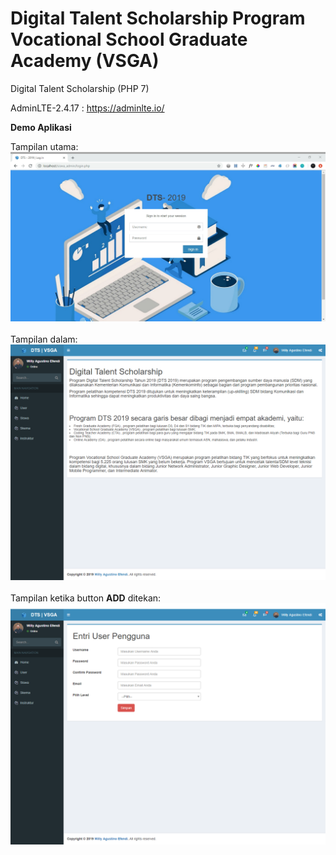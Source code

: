 # Digital Talent Scholarship Program Vocational School Graduate Academy (VSGA)
 Digital Talent Scholarship (PHP 7)
 
AdminLTE-2.4.17 : https://adminlte.io/

**Demo Aplikasi**

Tampilan utama:
![pictures](dist/img/1.png)
<br/>
<br/>
Tampilan dalam:
![pictures](dist/img/3.png)
<br/>
<br/>
Tampilan ketika button **ADD** ditekan:
![pictures](dist/img/2.png)
<br/>
